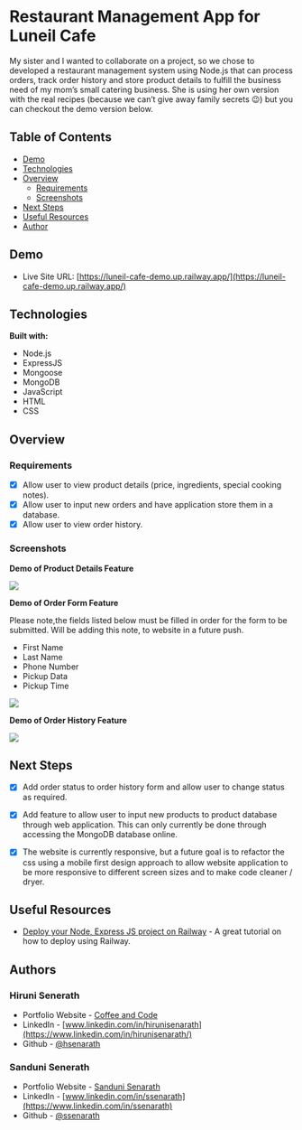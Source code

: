 # Restaurant Management App for Luneil Cafe

My sister and I wanted to collaborate on a project, so we chose to developed a restaurant management system using Node.js that can process orders, track order history and store product details to fulfill the business need of my mom’s small catering business. She is using her own version with the real recipes (because we can’t give away family secrets 😉) but you can checkout the demo version below.

## Table of Contents
* [Demo](#demo)
* [Technologies](#technologies)
* [Overview](#overview)
    * [Requirements](#requirements)
    * [Screenshots](#screenshots)
* [Next Steps](#next-steps)
* [Useful Resources](#useful-resources)
* [Author](#author)

## Demo
* Live Site URL: [https://luneil-cafe-demo.up.railway.app/](https://luneil-cafe-demo.up.railway.app/)

## Technologies
**Built with:**
* Node.js
* ExpressJS
* Mongoose
* MongoDB
* JavaScript
* HTML
* CSS
	
## Overview
### Requirements

- [x] Allow user to view product details (price, ingredients, special cooking notes).
- [x] Allow user to input new orders and have application store them in a database. 
- [x] Allow user to view order history. 

### Screenshots

**Demo of Product Details Feature**

![](https://github.com/HSenarath/luneil-cafe-demo/blob/d15334798a14bd097bcd417bb140e96a078018b3/public/assets/screenshots/product-details.gif)

**Demo of Order Form Feature**

Please note,the fields listed below must be filled in order for the form to be submitted. Will be adding this note, to website in a future push. 
* First Name
* Last Name
* Phone Number
* Pickup Data
* Pickup Time

![](https://github.com/HSenarath/luneil-cafe-demo/blob/d15334798a14bd097bcd417bb140e96a078018b3/public/assets/screenshots/order-form.gif) 

**Demo of Order History Feature**

![](https://github.com/HSenarath/luneil-cafe-demo/blob/d15334798a14bd097bcd417bb140e96a078018b3/public/assets/screenshots/order-form.gif) 

## Next Steps

- [x] Add order status to order history form and allow user to change status as required. 
- [x] Add feature to allow user to input new products to product database through web application. This can only currently be done through accessing the MongoDB database online. 
- [x] The website is currently responsive, but a future goal is to refactor the css using a mobile first design approach to allow website application to be more responsive to different screen sizes and to make code cleaner / dryer. 


## Useful Resources


* [Deploy your Node, Express JS project on Railway](https://www.youtube.com/watch?v=4Ga4c_amvY8&ab_channel=RahatWebDev) - A great tutorial on how to deploy using Railway. 

## Authors

### Hiruni Senerath
* Portfolio Website - [Coffee and Code](https://hsenarath.github.io/coffee-and-code/)
* LinkedIn - [www.linkedin.com/in/hirunisenarath](https://www.linkedin.com/in/hirunisenarath/)
* Github - [@hsenarath](https://github.com/HSenarath) 

### Sanduni Senerath

* Portfolio Website - [Sanduni Senarath](https://ssenarath.github.io/portfolio-website/)
* LinkedIn - [www.linkedin.com/in/ssenarath](https://www.linkedin.com/in/ssenarath)
* Github - [@ssenarath](https://github.com/SSenarath)
